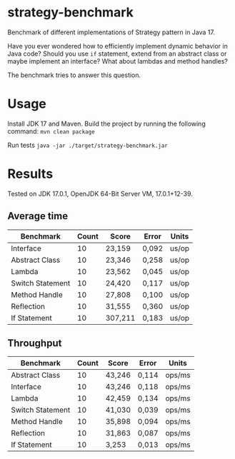 # strategy-benchmark

Benchmark of different implementations of Strategy pattern in Java 17.

Have you ever wondered how to efficiently implement dynamic behavior in Java code? Should you use `if` statement, extend from an abstract class or maybe implement an interface? What about lambdas and method handles? 

The benchmark tries to answer this question. 

# Usage

Install JDK 17 and Maven. Build the project by running the following command:
`mvn clean package`

Run tests `java -jar ./target/strategy-benchmark.jar`

# Results

Tested on JDK 17.0.1, OpenJDK 64-Bit Server VM, 17.0.1+12-39.

## Average time

|Benchmark        | Count | Score   | Error | Units |
|-----------------|-------|---------|-------|-------|
|Interface        | 10    | 23,159  | 0,092 | us/op |
|Abstract Class   | 10    | 23,346  | 0,258 | us/op |
|Lambda           | 10    | 23,562  | 0,045 | us/op |
|Switch Statement | 10    | 24,420  | 0,117 | us/op |
|Method Handle    | 10    | 27,808  | 0,100 | us/op |
|Reflection       | 10    | 31,555  | 0,360 | us/op |
|If Statement     | 10    | 307,211 | 0,183 | us/op |

## Throughput

|Benchmark        | Count | Score   | Error | Units  |
|-----------------|-------|---------|-------|--------|
|Abstract Class   | 10    | 43,246  | 0,114 | ops/ms |
|Interface        | 10    | 43,246  | 0,118 | ops/ms |
|Lambda           | 10    | 42,459  | 0,134 | ops/ms |
|Switch Statement | 10    | 41,030  | 0,039 | ops/ms |
|Method Handle    | 10    | 35,898  | 0,094 | ops/ms |
|Reflection       | 10    | 31,863  | 0,087 | ops/ms |
|If Statement     | 10    |  3,253  | 0,013 | ops/ms |
